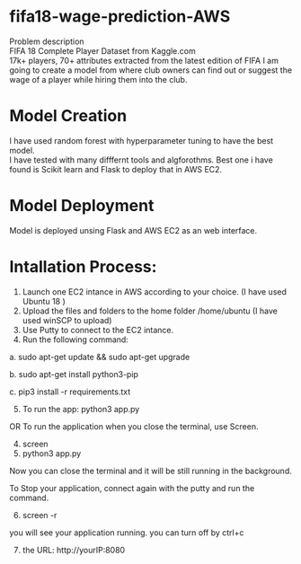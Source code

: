 # fifa18-wage-prediction-AWS
Problem description</br> 
FIFA 18 Complete Player Dataset from Kaggle.com  </br>
17k+ players, 70+ attributes extracted from the latest edition of FIFA  I am going to create a model from where club owners can find out or suggest the wage of a player while hiring them into the club.

# Model Creation
I have used random forest with hyperparameter tuning to have the best model.</br>
I have tested with many difffernt tools and algforothms. 
Best one i have found is Scikit learn and Flask to deploy that in AWS EC2.

# Model Deployment
Model is deployed unsing Flask and AWS EC2 as an web interface.

# Intallation Process: 
1. Launch one EC2 intance in AWS according to your choice. (I have used Ubuntu 18 )
2. Upload the files and folders to the home folder /home/ubuntu (I have used winSCP to upload)
3. Use Putty to connect to the EC2 intance.
4. Run the following command:

  a. sudo apt-get update && sudo apt-get upgrade

  b. sudo apt-get install python3-pip 
  
  c. pip3 install -r requirements.txt
  
5. To run the app: python3 app.py

OR
To run the application when you close the terminal, use Screen.

4. screen
5. python3 app.py

Now you can close the terminal and it will be still running in the background.

To Stop your application, connect again with the putty and run the command.

6. screen -r

you will see your application running. you can turn off by ctrl+c

7. the URL: http://yourIP:8080


